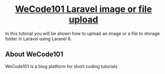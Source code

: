 <h1 align="center"><a href="https://wecode101.com/laravel_image_upload" target="_blank">WeCode101 Laravel image or file upload </a></h1>

In this tutorial you will be shown how to upload an image or a file to storage folder in Laravel using Laravel 8.

## About WeCode101

WeCode101 is a blog platform for short coding tutorials
